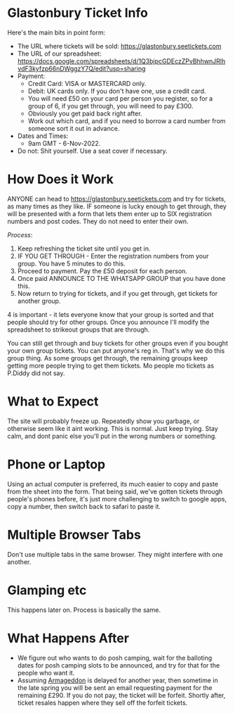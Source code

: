# Glastonbury Ticket Info
Here's the main bits in point form:
- The URL where tickets will be sold: https://glastonbury.seetickets.com
- The URL of our spreadsheet: https://docs.google.com/spreadsheets/d/1Q3bjpcGDEczZPvBhhwnJRlhvdF3kyfzp66nDWggzY7Q/edit?usp=sharing
- Payment:
    - Credit Card: VISA or MASTERCARD only.
    - Debit: UK cards only. If you don't have one, use a credit card.
    - You will need £50 on your card per person you register, so for a group of 6, if you get through, you will need to pay £300.
    - Obviously you get paid back right after.
    - Work out which card, and if you need to borrow a card number from someone sort it out in advance.
- Dates and Times: 
    - 9am GMT - 6-Nov-2022.
- Do not: Shit yourself. Use a seat cover if necessary.

# How Does it Work
ANYONE can head to https://glastonbury.seetickets.com and try for tickets, as many times as they like. IF someone is lucky enough to get through, they will be presented with a form that lets them enter up to SIX registration numbers and post codes. They do not need to enter their own.

*Process*:
1. Keep refreshing the ticket site until you get in.
2. IF YOU GET THROUGH - Enter the registration numbers from your group. You have 5 minutes to do this.
3. Proceed to payment. Pay the £50 deposit for each person.
4. Once paid ANNOUNCE TO THE WHATSAPP GROUP that you have done this. 
5. Now return to trying for tickets, and if you get through, get tickets for another group.

4 is important - it lets everyone know that your group is sorted and that people should try for other groups. Once you announce I'll modify the spreadsheet to strikeout groups that are through.

You can still get through and buy tickets for other groups even if you bought your own group tickets. You can put anyone's reg in. That's why we do this group thing. As some groups get through, the remaining groups keep getting more people trying to get them tickets. Mo people mo tickets as P.Diddy did not say.

# What to Expect
The site will probably freeze up. Repeatedly show you garbage, or otherwise seem like it aint working. This is normal. Just keep trying. Stay calm, and dont panic else you'll put in the wrong numbers or something.

# Phone or Laptop
Using an actual computer is preferred, its much easier to copy and paste from the sheet into the form.
That being said, we've gotten tickets through people's phones before, it's just more challenging to switch to google apps, copy a number, then switch back to safari to paste it.

# Multiple Browser Tabs
Don't use multiple tabs in the same browser. They might interfere with one another.

# Glamping etc
This happens later on. Process is basically the same. 

# What Happens After

- We figure out who wants to do posh camping, wait for the balloting dates for posh camping slots to be announced, and try for that for the people who want it.
- Assuming [Armageddon](https://goo.gl/maps/XjXR2WYYmK8SEna6A) is delayed for another year, then sometime in the late spring you will be sent an email requesting payment for the remaining £290. If you do not pay, the ticket will be forfeit. Shortly after, ticket resales happen where they sell off the forfeit tickets.
